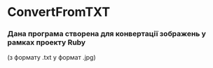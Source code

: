 # ConvertFromTXT
### Дана програма створена для конвертації зображень у рамках проекту Ruby 
(з формату .txt у формат .jpg)